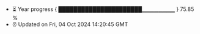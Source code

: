 - ⏳ Year progress { ██████████████████████▁▁▁▁▁▁▁▁ } 75.85 %
- ⏰ Updated on Fri, 04 Oct 2024 14:20:45 GMT

